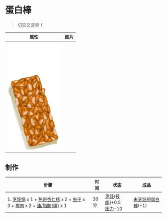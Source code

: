 # 蛋白棒  
> 切实又营养！  
  
  属性  |   图片   
 ----  |  ----:   
   |  ![](Sprite/ProteinBar.png)   
  
## 制作  
步骤  |  时间  |  状态  |  成品  
----  |  ----  |  ----  |  ----  
1. [烹饪锅](CookingPot.md) x 1 + [热带杏仁核](TropicalAlmondKernels.md) x 2 + [虫子](Bugs.md) x 3 + [椰肉](CoconutMeat.md) x 2 + [油/脂肪(组)](GpTag_OilFat.md) x 1  |  30分  |  [烹饪(技能)](Skill_Cooking.md)+0.5<br>[压力](Stress.md)-10  |  [未烹饪的蛋白棒](ProteinBarUncooked.md)(+1)  
